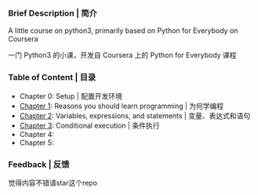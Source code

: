 ### Brief Description | 简介
A little course on python3, primarily based on Python for Everybody on Coursera  

一门 Python3 的小课，开发自 Coursera 上的 Python for Everybody 课程

### Table of Content | 目录
* Chapter 0: Setup | 配置开发环境
* [Chapter 1](chapter_01/): Reasons you should learn programming | 为何学编程
* [Chapter 2](chapter_02/): Variables, expressions, and statements | 变量、表达式和语句
* [Chapter 3](chapter_03/): Conditional execution | 条件执行
* Chapter 4:
* Chapter 5:

### Feedback | 反馈
觉得内容不错请star这个repo
